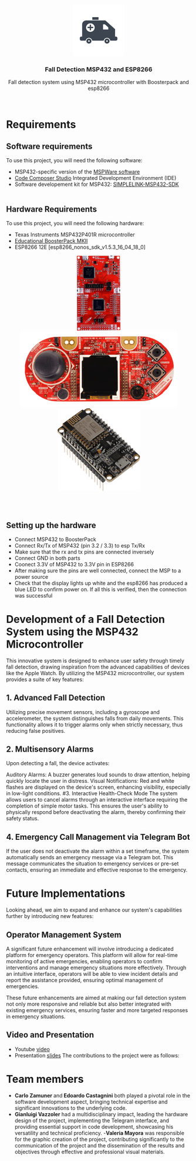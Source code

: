 
<!-- PROJECT LOGO -->
<br />
<div align="center">
  <a href="https://github.com/carlozamu/Fall_Detection_MSP432_and_ESP8266r">
    <img src="images/ambulance-logo.png" alt="Logo" width="140" height="140">
  </a>

<h3 align="center">Fall Detection MSP432 and ESP8266</h3>

  <p align="center">
    Fall detection system using MSP432 microcontroller with Boosterpack and esp8266
    <br />
    <br /><br />
  </p>
</div>


# Requirements

## Software requirements

To use this project, you will need the following software:

* MSP432-specific version of the [MSPWare software](https://www.ti.com/tool/MSP432WARE#downloads)
* [Code Composer Studio](https://www.ti.com/tool/CCSTUDIO) Integrated Development Environment (IDE)
* Software developement kit for MSP432: [SIMPLELINK-MSP432-SDK](https://www.ti.com/tool/download/SIMPLELINK-MSP432-SDK/3.40.01.02)
<br> <br>

## Hardware Requirements
To use this project, you will need the following hardware:

* Texas Instruments MSP432P401R microcontroller
* [Educational BoosterPack MKII](https://www.ti.com/tool/BOOSTXL-EDUMKII)
* ESP8266 12E [esp8266_nonos_sdk_v1.5.3_16_04_18_0]
  
<p float="left" align="center">
  <img src="images/msp432p401r.png" alt="msp432p401r" width="120" height="205">
  <img src="images/boosterpack.png" alt="boosterpack" width="430" height="205">
  <img src="images/esp8266png.png" alt="esp8266" width="225" height="225">
</p>

<br> <br>

## Setting up the hardware
* Connect MSP432 to BoosterPack
* Connect Rx/Tx of MSP432 (pin 3.2 / 3.3) to esp Tx/Rx 
* Make sure that the rx and tx pins are connected inversely
* Connect GND in both parts
* Coonect 3.3V of MSP432 to 3.3V pin in ESP8266
* After making sure the pins are well connected, connect the MSP to a power source
* Check that the display lights up white and the esp8266 has produced a blue LED to confirm power on. If all this is verified, then the connection was successful

# Development of a Fall Detection System using the MSP432 Microcontroller
This innovative system is designed to enhance user safety through timely fall detection, drawing inspiration from the advanced capabilities of devices like the Apple Watch. By utilizing the MSP432 microcontroller, our system provides a suite of key features:

## 1. Advanced Fall Detection
Utilizing precise movement sensors, including a gyroscope and accelerometer, the system distinguishes falls from daily movements. This functionality allows it to trigger alarms only when strictly necessary, thus reducing false positives.

## 2. Multisensory Alarms
Upon detecting a fall, the device activates:

Auditory Alarms: A buzzer generates loud sounds to draw attention, helping quickly locate the user in distress.
Visual Notifications: Red and white flashes are displayed on the device's screen, enhancing visibility, especially in low-light conditions.
#3. Interactive Health-Check Mode
The system allows users to cancel alarms through an interactive interface requiring the completion of simple motor tasks. This ensures the user's ability to physically respond before deactivating the alarm, thereby confirming their safety status.

## 4. Emergency Call Management via Telegram Bot
If the user does not deactivate the alarm within a set timeframe, the system automatically sends an emergency message via a Telegram bot. This message communicates the situation to emergency services or pre-set contacts, ensuring an immediate and effective response to the emergency.

# Future Implementations
Looking ahead, we aim to expand and enhance our system's capabilities further by introducing new features:

## Operator Management System
A significant future enhancement will involve introducing a dedicated platform for emergency operators. This platform will allow for real-time monitoring of active emergencies, enabling operators to confirm interventions and manage emergency situations more effectively. Through an intuitive interface, operators will be able to view incident details and report the assistance provided, ensuring optimal management of emergencies.

These future enhancements are aimed at making our fall detection system not only more responsive and reliable but also better integrated with existing emergency services, ensuring faster and more targeted responses in emergency situations.

## Video and Presentation

- Youtube [video](https://www.youtube.com/watch?v=hzegHrGtqXE)
- Presentation [slides](https://www.youtube.com/watch?v=hzegHrGtqXE)
The contributions to the project were as follows:

# Team members 
- <strong>Carlo Zamuner </strong> and<strong> Edoardo Castagnini</strong> both played a pivotal role in the software development aspect, bringing technical expertise and significant innovations to the underlying code.
- <strong>Gianluigi Vazzoler</strong> had a multidisciplinary impact, leading the hardware design of the project, implementing the Telegram interface, and providing essential support in code development, showcasing his versatility and technical proficiency.
-<strong>Valeria Mayora</strong> was responsible for the graphic creation of the project, contributing significantly to the communication of the project and the dissemination of the results and objectives through effective and professional visual materials.
